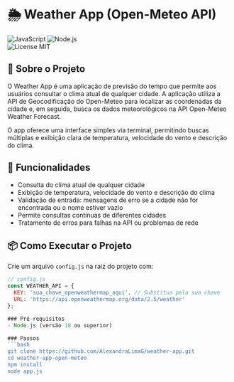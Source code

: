 # 🌦️ Weather App (Open-Meteo API)  

![JavaScript](https://img.shields.io/badge/JavaScript-ES6-yellow) 
![Node.js](https://img.shields.io/badge/Node.js-18-green)  
![License MIT](https://img.shields.io/badge/License-MIT-green)  

## 📌 Sobre o Projeto
O Weather App é uma aplicação de previsão do tempo que permite aos usuários consultar o clima atual de qualquer cidade. A aplicação utiliza a API de Geocodificação do Open-Meteo para localizar as coordenadas da cidade e, em seguida, busca os dados meteorológicos na API Open-Meteo Weather Forecast.  

O app oferece uma interface simples via terminal, permitindo buscas múltiplas e exibição clara de temperatura, velocidade do vento e descrição do clima.  

## 🚀 Funcionalidades
- Consulta do clima atual de qualquer cidade  
- Exibição de temperatura, velocidade do vento e descrição do clima  
- Validação de entrada: mensagens de erro se a cidade não for encontrada ou o nome estiver vazio  
- Permite consultas contínuas de diferentes cidades  
- Tratamento de erros para falhas na API ou problemas de rede  

## 📦 Como Executar o Projeto
Crie um arquivo `config.js` na raiz do projeto com:

```javascript
// config.js
const WEATHER_API = {
  KEY: 'sua_chave_openweathermap_aqui', // Substitua pela sua chave
  URL: 'https://api.openweathermap.org/data/2.5/weather'
};

### Pré-requisitos
- Node.js (versão 18 ou superior)  

### Passos
```bash
git clone https://github.com/AlexandraLimaG/weather-app.git
cd weather-app-open-meteo
npm install
node app.js
